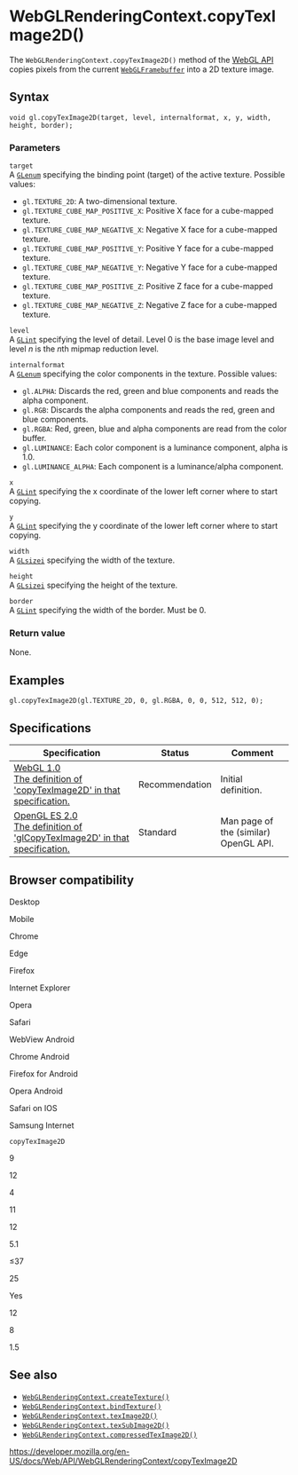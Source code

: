 WebGLRenderingContext.copyTexImage2D()
======================================

The `WebGLRenderingContext.copyTexImage2D()` method of the [WebGL API](../webgl_api) copies pixels from the current [`WebGLFramebuffer`](../webglframebuffer) into a 2D texture image.

Syntax
------

    void gl.copyTexImage2D(target, level, internalformat, x, y, width, height, border);

### Parameters

`target`  
A [`GLenum`](../webgl_api/types) specifying the binding point (target) of the active texture. Possible values:

-   `gl.TEXTURE_2D`: A two-dimensional texture.
-   `gl.TEXTURE_CUBE_MAP_POSITIVE_X`: Positive X face for a cube-mapped texture.
-   `gl.TEXTURE_CUBE_MAP_NEGATIVE_X`: Negative X face for a cube-mapped texture.
-   `gl.TEXTURE_CUBE_MAP_POSITIVE_Y`: Positive Y face for a cube-mapped texture.
-   `gl.TEXTURE_CUBE_MAP_NEGATIVE_Y`: Negative Y face for a cube-mapped texture.
-   `gl.TEXTURE_CUBE_MAP_POSITIVE_Z`: Positive Z face for a cube-mapped texture.
-   `gl.TEXTURE_CUBE_MAP_NEGATIVE_Z`: Negative Z face for a cube-mapped texture.

`level`  
A [`GLint`](../webgl_api/types) specifying the level of detail. Level 0 is the base image level and level *n* is the *n*th mipmap reduction level.

`internalformat`  
A [`GLenum`](../webgl_api/types) specifying the color components in the texture. Possible values:

-   `gl.ALPHA`: Discards the red, green and blue components and reads the alpha component.
-   `gl.RGB`: Discards the alpha components and reads the red, green and blue components.
-   `gl.RGBA`: Red, green, blue and alpha components are read from the color buffer.
-   `gl.LUMINANCE`: Each color component is a luminance component, alpha is 1.0.
-   `gl.LUMINANCE_ALPHA`: Each component is a luminance/alpha component.

`x`  
A [`GLint`](../webgl_api/types) specifying the x coordinate of the lower left corner where to start copying.

`y`  
A [`GLint`](../webgl_api/types) specifying the y coordinate of the lower left corner where to start copying.

`width`  
A [`GLsizei`](../webgl_api/types) specifying the width of the texture.

`height`  
A [`GLsizei`](../webgl_api/types) specifying the height of the texture.

`border`  
A [`GLint`](../webgl_api/types) specifying the width of the border. Must be 0.

### Return value

None.

Examples
--------

    gl.copyTexImage2D(gl.TEXTURE_2D, 0, gl.RGBA, 0, 0, 512, 512, 0);

Specifications
--------------

<table><thead><tr class="header"><th>Specification</th><th>Status</th><th>Comment</th></tr></thead><tbody><tr class="odd"><td><a href="https://www.khronos.org/registry/webgl/specs/latest/1.0/#5.14.8">WebGL 1.0<br />
<span class="small">The definition of 'copyTexImage2D' in that specification.</span></a></td><td><span class="spec-rec">Recommendation</span></td><td>Initial definition.</td></tr><tr class="even"><td><a href="https://www.khronos.org/opengles/sdk/docs/man/xhtml/glCopyTexImage2D.xml">OpenGL ES 2.0<br />
<span class="small">The definition of 'glCopyTexImage2D' in that specification.</span></a></td><td><span class="spec-standard">Standard</span></td><td>Man page of the (similar) OpenGL API.</td></tr></tbody></table>

Browser compatibility
---------------------

Desktop

Mobile

Chrome

Edge

Firefox

Internet Explorer

Opera

Safari

WebView Android

Chrome Android

Firefox for Android

Opera Android

Safari on IOS

Samsung Internet

`copyTexImage2D`

9

12

4

11

12

5.1

≤37

25

Yes

12

8

1.5

See also
--------

-   [`WebGLRenderingContext.createTexture()`](createtexture)
-   [`WebGLRenderingContext.bindTexture()`](bindtexture)
-   [`WebGLRenderingContext.texImage2D()`](teximage2d)
-   [`WebGLRenderingContext.texSubImage2D()`](texsubimage2d)
-   [`WebGLRenderingContext.compressedTexImage2D()`](compressedteximage2d)

<a href="https://developer.mozilla.org/en-US/docs/Web/API/WebGLRenderingContext/copyTexImage2D" class="_attribution-link">https://developer.mozilla.org/en-US/docs/Web/API/WebGLRenderingContext/copyTexImage2D</a>
